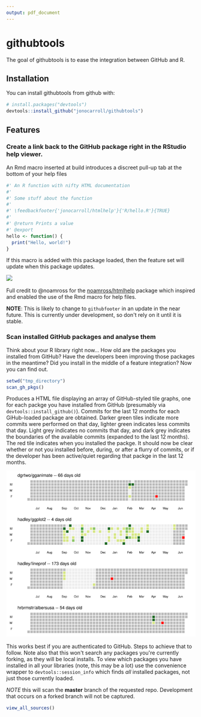 ```yaml
---
output: pdf_document
---
```

# githubtools

The goal of githubtools is to ease the integration between GitHub and R. 

## Installation

You can install githubtools from github with:

```R
# install.packages("devtools")
devtools::install_github("jonocarroll/githubtools")
```

## Features

### Create a link back to the GitHub package right in the RStudio help viewer.

An Rmd macro inserted at build introduces a discreet pull-up tab at the bottom
of your help files

```R
#' An R function with nifty HTML documentation
#'
#' Some stuff about the function
#'
#' \feedbackfooter{'jonocarroll/htmlhelp'}{'R/hello.R'}{TRUE}
#'
#' @return Prints a value
#' @export
hello <- function() {
  print("Hello, world!")
}
```

If this macro is added with this package loaded, then the feature set will
update when this package updates.

![](https://camo.githubusercontent.com/8e6aab5c14977a3a5859912e767be74a2cdbc558/687474703a2f2f692e696d6775722e636f6d2f6456703561376a2e676966)

Full credit to @noamross for the
[noamross/htmlhelp](http://github.com/noamross/htmlhelp) package which inspired
and enabled the use of the Rmd macro for help files.

**NOTE**: This is likely to change to `githubfooter` in an update in the near future. 
This is currently under development, so don't rely on it until it is stable.

### Scan installed GitHub packages and analyse them

Think about your R library right now... How old are the packages you installed
from GitHub? Have the developers been improving those packages in the meantime?
Did you install in the middle of a feature integration? Now you can find out.

```R
setwd("tmp_directory")
scan_gh_pkgs()
```

Produces a HTML file displaying an array of GitHub-styled tile graphs, one for 
each packge you have installed from GitHub (presumably via 
`devtools::install_github()`). Commits for the last 12 months for each 
GiHub-loaded package are obtained. Darker green tiles indicate more commits were
performed on that day, lighter green indicates less commits that day. Light grey
indicates no commits that day, and dark grey indicates the boundaries of the
available commits (expanded to the last 12 months). The red tile indicates when
you installed the packge. It should now be clear whether or not you installed
before, during, or after a flurry of commits, or if the developer has been
active/quiet regarding that packge in the last 12 months.

![](https://github.com/jonocarroll/githubtools/blob/master/man/figures/scan.png?raw=true)

This works best if you are authenticated to GitHub. Steps to achieve that to
follow. Note also that this won't search any packages you're currently forking,
as they will be local installs. To view which packages you have installed in all
your libraries (note, this may be a lot) use the convenience wrapper to
`devtools::session_info` which finds *all* installed packages, not just those
currently loaded.

*NOTE* this will scan the **master** branch of the requested repo. Development that occurs 
on a forked branch will not be captured.

```R
view_all_sources()
```
